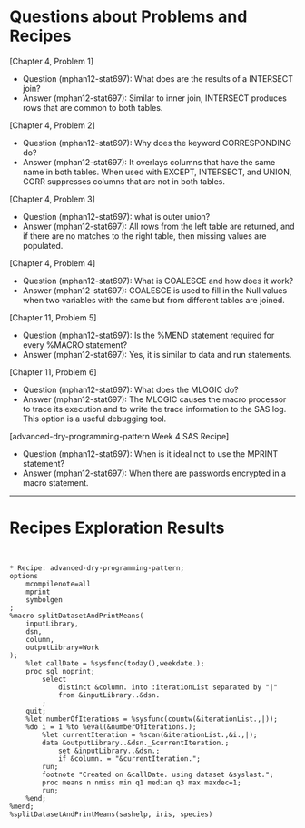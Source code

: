 
# Questions about Problems and Recipes



[Chapter 4, Problem 1]
- Question (mphan12-stat697): What does are the results of a INTERSECT join?
- Answer (mphan12-stat697): Similar to inner join, INTERSECT produces rows that are common to both tables.



[Chapter 4, Problem 2]
- Question (mphan12-stat697): Why does the keyword CORRESPONDING do?
- Answer (mphan12-stat697): It overlays columns that have the same name in both tables. When used with EXCEPT, INTERSECT, and UNION, CORR suppresses columns that are not in both tables.



[Chapter 4, Problem 3]
- Question (mphan12-stat697): what is outer union? 
- Answer (mphan12-stat697): All rows from the left table are returned, and if there are no matches to the right table, then missing values are populated.



[Chapter 4, Problem 4]
- Question (mphan12-stat697): What is COALESCE and how does it work?
- Answer (mphan12-stat697): COALESCE is used to fill in the Null values when two variables with the same but from different tables are joined.



[Chapter 11, Problem 5]
- Question (mphan12-stat697): Is the %MEND statement required for every %MACRO statement?
- Answer (mphan12-stat697): Yes, it is similar to data and run statements.



[Chapter 11, Problem 6]
- Question (mphan12-stat697): What does the MLOGIC do?
- Answer (mphan12-stat697): The MLOGIC causes the macro processor to trace its execution and to write the trace information to the SAS log. This option is a useful debugging tool.



[advanced-dry-programming-pattern Week 4 SAS Recipe]
- Question (mphan12-stat697): When is it ideal not to use the MPRINT statement?
- Answer (mphan12-stat697): When there are passwords encrypted in a macro statement.



***



# Recipes Exploration Results



```


* Recipe: advanced-dry-programming-pattern;
options
    mcompilenote=all
    mprint
    symbolgen
;
%macro splitDatasetAndPrintMeans(
    inputLibrary,
    dsn,
    column,
    outputLibrary=Work
);
    %let callDate = %sysfunc(today(),weekdate.);
    proc sql noprint;
        select
            distinct &column. into :iterationList separated by "|"
            from &inputLibrary..&dsn.
        ;
    quit;
    %let numberOfIterations = %sysfunc(countw(&iterationList.,|));
    %do i = 1 %to %eval(&numberOfIterations.);
        %let currentIteration = %scan(&iterationList.,&i.,|);
        data &outputLibrary..&dsn._&currentIteration.;
            set &inputLibrary..&dsn.;
            if &column. = "&currentIteration.";
        run;
        footnote "Created on &callDate. using dataset &syslast.";
        proc means n nmiss min q1 median q3 max maxdec=1;
        run;
    %end;
%mend;
%splitDatasetAndPrintMeans(sashelp, iris, species)



```
